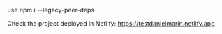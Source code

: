 use npm i --legacy-peer-deps

Check the project deployed in Netlify: https://testdanielmarin.netlify.app